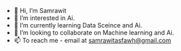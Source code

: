 - 👋 Hi, I’m Samrawit
- 👀 I’m interested in Ai.
- 🌱 I’m currently learning Data Sceince and Ai.
- 💞️ I’m looking to collaborate on Machine learning and Ai.
- 📫 To reach me - email at samrawitasfawh@gmail.com


<!---
Samri-A/Samri-A is a ✨ special ✨ repository because its `README.md` (this file) appears on your GitHub profile.
You can click the Preview link to take a look at your changes.
--->
